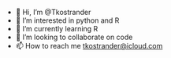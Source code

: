 - 👋 Hi, I’m @Tkostrander
- 👀 I’m interested in python and R
- 🌱 I’m currently learning R
- 💞️ I’m looking to collaborate on code
- 📫 How to reach me tkostrander@icloud.com

<!---
Tkostrander/Tkostrander is a ✨ special ✨ repository because its `README.md` (this file) appears on your GitHub profile.
You can click the Preview link to take a look at your changes.
--->

